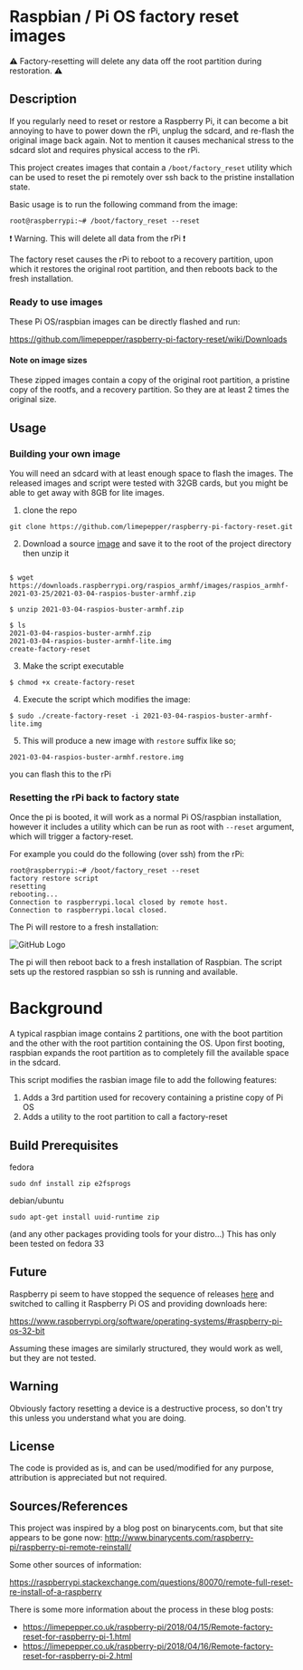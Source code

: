 # Raspbian / Pi OS factory reset images

:warning: Factory-resetting will delete any data off the root partition during
restoration. :warning: 

## Description

If you regularly need to reset or restore a Raspberry Pi, it can become a bit
annoying to have to power down the rPi, unplug the sdcard, and re-flash the
original image back again. Not to mention it causes mechanical stress to the 
sdcard slot and requires physical access to the rPi.

This project creates images that contain a `/boot/factory_reset` utility which 
can be used to reset the pi remotely over ssh back to the pristine installation 
state.

Basic usage is to run the following command from the image:

    root@raspberrypi:~# /boot/factory_reset --reset

:exclamation: Warning. This will delete all data from the rPi :exclamation:    

The factory reset causes the rPi to reboot to a recovery partition, upon which
it restores the original root partition, and then reboots back to the fresh
installation.

### Ready to use images

These Pi OS/raspbian images can be directly flashed and run:

https://github.com/limepepper/raspberry-pi-factory-reset/wiki/Downloads

#### Note on image sizes

These zipped images contain a copy of the original root partition, a pristine
copy of the rootfs, and a recovery partition. So they are at least 2 times the
original size.


## Usage

### Building your own image

You will need an sdcard with at least enough space to flash the images. The
released images and script were tested with 32GB cards, but you might be able to
get away with 8GB for lite images.

1. clone the repo

```
git clone https://github.com/limepepper/raspberry-pi-factory-reset.git
```

2. Download a source [image](https://downloads.raspberrypi.org/raspios_lite_armhf/images/)
and save it to the root of the project directory then unzip it
```

$ wget https://downloads.raspberrypi.org/raspios_armhf/images/raspios_armhf-2021-03-25/2021-03-04-raspios-buster-armhf.zip

$ unzip 2021-03-04-raspios-buster-armhf.zip

$ ls
2021-03-04-raspios-buster-armhf.zip
2021-03-04-raspios-buster-armhf-lite.img
create-factory-reset
```

3. Make the script executable

```
$ chmod +x create-factory-reset
```

4. Execute the script which modifies the image:

```
$ sudo ./create-factory-reset -i 2021-03-04-raspios-buster-armhf-lite.img
```

5. This will produce a new image with  `restore` suffix like so;

```
2021-03-04-raspios-buster-armhf.restore.img
```
you can flash this to the rPi

### Resetting the rPi back to factory state

Once the pi is booted, it will work as a normal Pi OS/raspbian installation,
however it includes a utility which can be run as root with `--reset` argument,
which will trigger a factory-reset.

For example you could do the following (over ssh) from the rPi:

    root@raspberrypi:~# /boot/factory_reset --reset
    factory restore script
    resetting
    rebooting...
    Connection to raspberrypi.local closed by remote host.
    Connection to raspberrypi.local closed.

The Pi will restore to a fresh installation:

![GitHub Logo](/assets/images/raspi-restore-screenshot_300px.png)

The pi will then reboot back to a fresh installation of Raspbian. The script
sets up the restored raspbian so ssh is running and available.


# Background

A typical raspbian image contains 2 partitions, one with the boot partition
and the other with the root partition containing the OS. Upon first booting,
raspbian expands the root partition as to completely fill the available space
in the sdcard.

This script modifies the rasbian image file to add the following features:

1. Adds a 3rd partition used for recovery containing a pristine copy of Pi OS
2. Adds a utility to the root partition to call a factory-reset

Build Prerequisites
-------

fedora

    sudo dnf install zip e2fsprogs

debian/ubuntu

    sudo apt-get install uuid-runtime zip

(and any other packages providing tools for your distro...) This has only been
tested on fedora 33





Future
-----

Raspberry pi seem to have stopped the sequence of releases [here](https://downloads.raspberrypi.org/raspbian/images/) and switched to calling it Raspberry Pi OS and providing downloads
here:

https://www.raspberrypi.org/software/operating-systems/#raspberry-pi-os-32-bit

Assuming these images are similarly structured, they would work as well, but they
are not tested.



Warning
-------

Obviously factory resetting a device is a destructive process, so don't try this
unless you understand what you are doing.

License
-------

The code is provided as is, and can be used/modified for any purpose, attribution
is appreciated but not required.

Sources/References
----

This project was inspired by a blog post on binarycents.com, but that site appears
to be gone now:
http://www.binarycents.com/raspberry-pi/raspberry-pi-remote-reinstall/


Some other sources of information:

https://raspberrypi.stackexchange.com/questions/80070/remote-full-reset-re-install-of-a-raspberry

There is some more information about the process in these blog posts:

* https://limepepper.co.uk/raspberry-pi/2018/04/15/Remote-factory-reset-for-raspberry-pi-1.html
* https://limepepper.co.uk/raspberry-pi/2018/04/16/Remote-factory-reset-for-raspberry-pi-2.html

